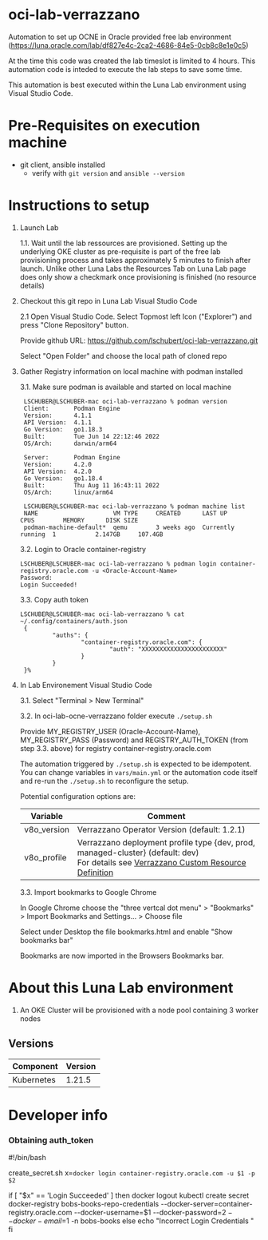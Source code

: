 # oci-lab-verrazzano
Automation to set up OCNE in Oracle provided free lab environment (https://luna.oracle.com/lab/df827e4c-2ca2-4686-84e5-0cb8c8e1e0c5)

At the time this code was created the lab timeslot is limited to 4 hours. This automation code is inteded to execute the lab steps to save some time.

This automation is best executed within the Luna Lab environment using Visual Studio Code.

# Pre-Requisites on execution machine
- git client, ansible installed
    - verify with ```git version``` and ```ansible --version```

# Instructions to setup

1. Launch Lab

    1.1. Wait until the lab ressources are provisioned. Setting up the underlying OKE cluster as pre-requisite is part of the free lab provisioning process and takes approximately 5 minutes to finish after launch. Unlike other Luna Labs the Resources Tab on Luna Lab page does only show a checkmark once provisioning is finished (no resource details) 

2. Checkout this git repo in Luna Lab Visual Studio Code

    2.1 Open Visual Studio Code. Select Topmost left Icon ("Explorer") and press "Clone Repository" button.
    
    Provide github URL: https://github.com/lschubert/oci-lab-verrazzano.git
    
    Select "Open Folder" and choose the local path of cloned repo

3. Gather Registry information on local machine with podman installed

   3.1. Make sure podman is available and started on local machine 
   ```
    LSCHUBER@LSCHUBER-mac oci-lab-verrazzano % podman version
    Client:       Podman Engine
    Version:      4.1.1
    API Version:  4.1.1
    Go Version:   go1.18.3
    Built:        Tue Jun 14 22:12:46 2022
    OS/Arch:      darwin/arm64

    Server:       Podman Engine
    Version:      4.2.0
    API Version:  4.2.0
    Go Version:   go1.18.4
    Built:        Thu Aug 11 16:43:11 2022
    OS/Arch:      linux/arm64

    LSCHUBER@LSCHUBER-mac oci-lab-verrazzano % podman machine list
    NAME                     VM TYPE     CREATED      LAST UP            CPUS        MEMORY      DISK SIZE
    podman-machine-default*  qemu        3 weeks ago  Currently running  1           2.147GB     107.4GB
   ```

   3.2. Login to Oracle container-registry
   ```
   LSCHUBER@LSCHUBER-mac oci-lab-verrazzano % podman login container-registry.oracle.com -u <Oracle-Account-Name>
   Password: 
   Login Succeeded!
   ```

   3.3. Copy auth token
   ```
   LSCHUBER@LSCHUBER-mac oci-lab-verrazzano % cat ~/.config/containers/auth.json 
    {
            "auths": {
                    "container-registry.oracle.com": {
                            "auth": "XXXXXXXXXXXXXXXXXXXXXXX"
                    }
            }
    }%                                              
   ```

4. In Lab Environement Visual Studio Code

    3.1. Select "Terminal > New Terminal"

    3.2. In oci-lab-ocne-verrazzano folder execute ```./setup.sh```

    Provide MY_REGISTRY_USER (Oracle-Account-Name), MY_REGISTRY_PASS (Password) and REGISTRY_AUTH_TOKEN (from step 3.3. above) for registry container-registry.oracle.com

    The automation triggered by ```./setup.sh``` is expected to be idempotent. You can change variables in ```vars/main.yml``` or the automation code itself and re-run the ```./setup.sh``` to reconfigure the setup.

    Potential configuration options are:

    | Variable  | Comment |
    |------------|---------|
    | v8o_version | Verrazzano Operator Version (default: 1.2.1) | 
    | v8o_profile | Verrazzano deployment profile type {dev, prod, managed-cluster} (default: dev) <br> For details see [Verrazzano Custom Resource Definition](https://verrazzano.io/docs/reference/api/verrazzano/verrazzano/) | 

    3.3. Import bookmarks to Google Chrome

    In Google Chrome choose the "three vertcal dot menu" > "Bookmarks" > Import Bookmarks and Settings... > Choose file 

    Select under Desktop the file bookmarks.html and enable "Show bookmarks bar"

    Bookmarks are now imported in the Browsers Bookmarks bar.

# About this Luna Lab environment

1. An OKE Cluster will be provisioned with a node pool containing 3 worker nodes

## Versions

| Component  | Version |
|------------|---------|
| Kubernetes | 1.21.5  |

# Developer info

### Obtaining auth_token

#!/bin/bash

create_secret.sh
x=`docker login container-registry.oracle.com -u $1 -p $2`

if [ "$x" == 'Login Succeeded' ]
then
   docker logout
   kubectl create secret docker-registry bobs-books-repo-credentials  --docker-server=container-registry.oracle.com  --docker-username=$1 --docker-password=$2 --docker-email=$1  -n bobs-books
else
   echo "Incorrect Login Credentials "
fi